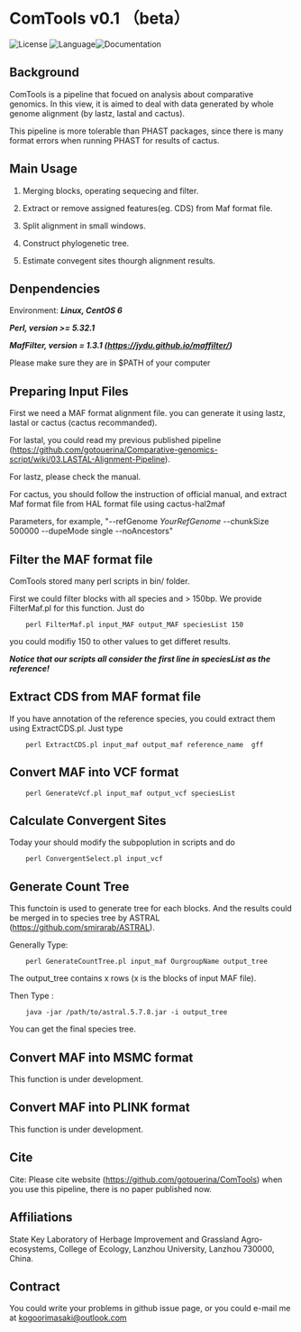 # ComTools v0.1 （beta）
![License](https://img.shields.io/badge/license-MIT-yellow) ![Language](https://img.shields.io/badge/language-Perl-brightgreen)![Documentation](https://img.shields.io/badge/documentation-yes-blue)

## Background

ComTools is a pipeline that focued on analysis about comparative genomics. In this view, it is aimed to deal with data generated by whole genome alignment (by lastz, lastal and cactus).

This pipeline is more tolerable than PHAST packages, since there is many format errors when running PHAST for results of cactus.

##  Main Usage

1. Merging blocks, operating sequecing and filter.

2. Extract or remove assigned features(eg. CDS) from Maf format file.

3. Split alignment in small windows.

4. Construct phylogenetic tree.

5. Estimate convegent sites thourgh alignment results.

## Denpendencies
Environment: ***Linux, CentOS 6***

***Perl, version >= 5.32.1***

***MafFilter, version = 1.3.1 (https://jydu.github.io/maffilter/)***

Please make sure they are in $PATH of your computer

##  Preparing Input Files

First we need a MAF format alignment file. you can generate it using lastz, lastal or cactus (cactus recommanded).

For lastal, you could read my previous published pipeline (https://github.com/gotouerina/Comparative-genomics-script/wiki/03.LASTAL-Alignment-Pipeline). 

For lastz, please check the manual.

For cactus, you should follow the instruction of official manual, and extract Maf format file from HAL format file using cactus-hal2maf 

Parameters, for example, "--refGenome *YourRefGenome* --chunkSize 500000  --dupeMode single --noAncestors"

## Filter the MAF format file
ComTools stored many perl scripts in bin/ folder.

First we could filter blocks with all species and > 150bp. We provide FilterMaf.pl for this function. Just do

        perl FilterMaf.pl input_MAF output_MAF speciesList 150

you could modifiy 150 to other values to get differet results. 

***Notice that our scripts all consider the first line in speciesList as the reference!***

## Extract CDS from MAF format file

If you have annotation of the reference species, you could extract them using ExtractCDS.pl. Just type

        perl ExtractCDS.pl input_maf output_maf reference_name  gff

## Convert MAF into VCF format

        perl GenerateVcf.pl input_maf output_vcf speciesList
        
## Calculate Convergent Sites
Today your should modify the subpoplution in scripts and do

        perl ConvergentSelect.pl input_vcf

## Generate Count Tree
This functoin is used to generate tree for each blocks. And the results could be merged in to species tree by ASTRAL (https://github.com/smirarab/ASTRAL).

Generally Type:

        perl GenerateCountTree.pl input_maf OurgroupName output_tree

The output_tree contains x rows (x is the blocks of input MAF file). 

Then Type : 

        java -jar /path/to/astral.5.7.8.jar -i output_tree

You can get the final species tree.

## Convert MAF into MSMC format
This function is under development.
## Convert MAF into PLINK format
This function is under development.

## Cite
Cite: Please cite website (https://github.com/gotouerina/ComTools) when you use this pipeline, there is no paper published now.

## Affiliations
State Key Laboratory of Herbage Improvement and Grassland Agro-ecosystems, College of Ecology, Lanzhou University, Lanzhou 730000, China.

## Contract
You could write your problems in github issue page, or you could e-mail me at kogoorimasaki@outlook.com
